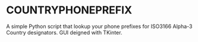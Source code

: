 # COUNTRYPHONEPREFIX

A simple Python script that lookup your phone prefixes for ISO3166 Alpha-3 Country designators. GUI deigned with TKinter.

